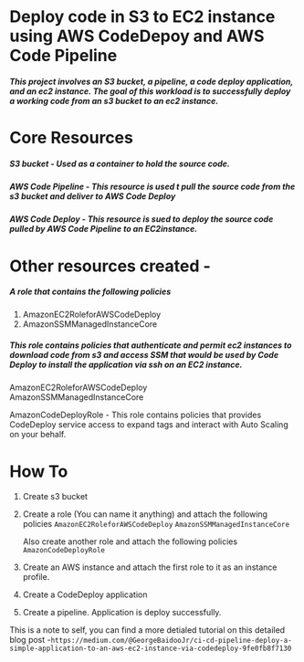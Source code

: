 # Deploy code in S3 to EC2 instance using AWS CodeDepoy and AWS Code Pipeline

##### This project involves an S3 bucket, a pipeline, a code deploy application, and an ec2 instance. The goal of this workload is to successfully deploy a working code from an s3 bucket to an ec2 instance. 

# Core Resources 
##### S3 bucket - Used as a container to hold the source code. 
##### AWS Code Pipeline - This resource is used t pull the source code from the s3 bucket and deliver to AWS Code Deploy
##### AWS Code Deploy - This resource is sued to deploy the source code pulled by AWS Code Pipeline to an EC2instance. 

# Other resources created - 

#####  A role that contains the following policies 
1. AmazonEC2RoleforAWSCodeDeploy
2. AmazonSSMManagedInstanceCore
#####  This role contains policies that authenticate and permit ec2 instances to download code from s3 and access SSM that would be used by Code Deploy to install the application via ssh on an EC2 instance. 

AmazonEC2RoleforAWSCodeDeploy		
AmazonSSMManagedInstanceCore


AmazonCodeDeployRole - This role contains policies that provides CodeDeploy service access to expand tags and interact with Auto Scaling on your behalf.


# How To
1. Create s3 bucket
2. Create a role (You can name it anything) and attach the following policies
     ```` AmazonEC2RoleforAWSCodeDeploy ````
        ```` AmazonSSMManagedInstanceCore ````

    Also create another role and attach the following policies
   ```` AmazonCodeDeployRole ````
3. Create an AWS instance and attach the first role to it as an instance profile. 
4. Create a CodeDeploy application
5. Create a pipeline. 
Application is deploy successfully. 

This is a note to self, you can find a more detialed tutorial on this detailed blog post -``` https://medium.com/@GeorgeBaidooJr/ci-cd-pipeline-deploy-a-simple-application-to-an-aws-ec2-instance-via-codedeploy-9fe0fb8f7130 ```

